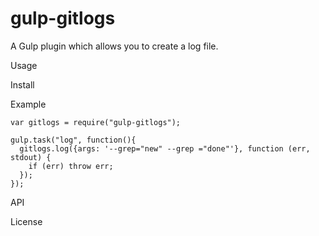 # gulp-gitlogs
A Gulp plugin which allows you to create a log file. 

Usage

Install

Example
```
var gitlogs = require("gulp-gitlogs");

gulp.task("log", function(){
  gitlogs.log({args: '--grep="new" --grep ="done"'}, function (err, stdout) {
    if (err) throw err;
  });
});
```

API

License
